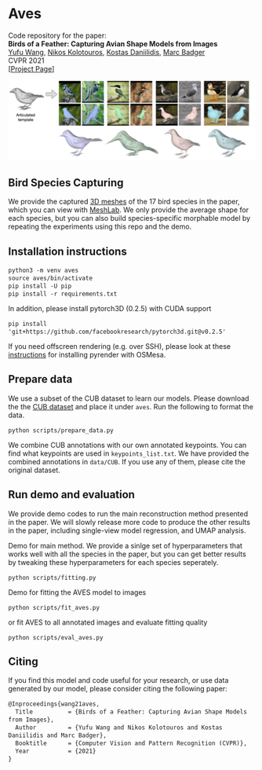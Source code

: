 # Aves
Code repository for the paper: \
**Birds of a Feather: Capturing Avian Shape Models from Images**  
[Yufu Wang](https://yufu-wang.github.io), [Nikos Kolotouros](https://www.seas.upenn.edu/~nkolot/), [Kostas Daniilidis](https://www.cis.upenn.edu/~kostas/), [Marc Badger](https://www.ocf.berkeley.edu/~badger/)\
CVPR 2021 \
[[Project Page](https://yufu-wang.github.io/aves/)]

![teaser](teaser.png)

## Bird Species Capturing
We provide the captured [3D meshes](bird_meshes) of the 17 bird species in the paper, which you can view with [MeshLab](https://www.meshlab.net). We only provide the average shape for each species, but you can also build species-specific morphable model by repeating the experiments using this repo and the demo.


## Installation instructions
```
python3 -m venv aves
source aves/bin/activate
pip install -U pip
pip install -r requirements.txt
```
In addition, please install pytorch3D (0.2.5) with CUDA support
```
pip install 'git+https://github.com/facebookresearch/pytorch3d.git@v0.2.5'
```

If you need offscreen rendering (e.g. over SSH), please look at these [instructions](https://pyrender.readthedocs.io/en/latest/install/index.html) for installing pyrender with OSMesa. 

## Prepare data
We use a subset of the CUB dataset to learn our models. Please download the the [CUB dataset](http://www.vision.caltech.edu/visipedia/CUB-200-2011.html) and place it under `aves`. Run the following to format the data.
```
python scripts/prepare_data.py
```
We combine CUB annotations with our own annotated keypoints. You can find what keypoints are used in `keypoints_list.txt`. We have provided the combined annotations in `data/CUB`. If you use any of them, please cite the original dataset.


## Run demo and evaluation
We provide demo codes to run the main reconstruction method presented in the paper. We will slowly release more code to produce the other results in the paper, including single-view model regression, and UMAP analysis.

Demo for main method. We provide a sinlge set of hyperparameters that works well with all the species in the paper, but you can get better results by tweaking these hyperparameters for each species seperately.
```
python scripts/fitting.py
```

Demo for fitting the AVES model to images
```
python scripts/fit_aves.py
```
or fit AVES to all annotated images and evaluate fitting quality
```
python scripts/eval_aves.py
```


## Citing
If you find this model and code useful for your research, or use data generated by our model, please consider citing the following paper:

	@Inproceedings{wang21aves,
	  Title          = {Birds of a Feather: Capturing Avian Shape Models from Images},
	  Author         = {Yufu Wang and Nikos Kolotouros and Kostas Daniilidis and Marc Badger},
	  Booktitle      = {Computer Vision and Pattern Recognition (CVPR)},
	  Year           = {2021}
	}


